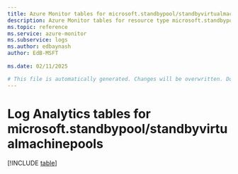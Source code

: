 ```yaml
---
title: Azure Monitor tables for microsoft.standbypool/standbyvirtualmachinepools
description: Azure Monitor tables for resource type microsoft.standbypool/standbyvirtualmachinepools
ms.topic: reference
ms.service: azure-monitor
ms.subservice: logs
ms.author: edbaynash
author: EdB-MSFT
   
ms.date: 02/11/2025

# This file is automatically generated. Changes will be overwritten. Do not change this file directly.
---
```


# Log Analytics tables for microsoft.standbypool/standbyvirtualmachinepools  

[!INCLUDE [table](~/reusable-content/ce-skilling/azure/includes/azure-monitor/reference/tables/microsoft-standbypool_standbyvirtualmachinepools-include.md)]

